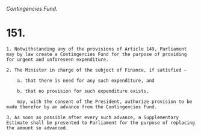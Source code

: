 *Contingencies Fund.*

# 151.

    1. Notwithstanding any of the provisions of Article 149, Parliament may by law create a Contingencies Fund for the purpose of providing for urgent and unforeseen expenditure.

    2. The Minister in charge of the subject of Finance, if satisfied –

        a. that there is need for any such expenditure, and

        b. that no provision for such expenditure exists,

        may, with the consent of the President, authorize provision to be made therefor by an advance from the Contingencies Fund.

    3. As soon as possible after every such advance, a Supplementary Estimate shall be presented to Parliament for the purpose of replacing the amount so advanced.